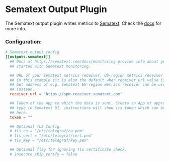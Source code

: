 # Sematext Output Plugin

The Sematext output plugin writes metrics to [Sematext](https://sematext.com/spm/).
Check the [docs](https://sematext.com/docs/monitoring) for more info.

### Configuration:

```toml
# Sematext output config
[[outputs.sematext]]
  ## Docs at https://sematext.com/docs/monitoring provide info about getting
  ## started with Sematext monitoring.

  ## URL of your Sematext metrics receiver. US-region metrics receiver is used
  ## in this example (it is also the default when receiver_url value is empty),
  ## but address of e.g. Sematext EU-region metrics receiver can be used
  ## instead.
  receiver_url = "https://spm-receiver.sematext.com"

  ## Token of the App to which the data is sent. Create an App of appropriate
  ## type in Sematext UI, instructions will show its token which can be used
  ## here.
  token = ""

  ## Optional TLS Config.
  # tls_ca = "/etc/telegraf/ca.pem"
  # tls_cert = "/etc/telegraf/cert.pem"
  # tls_key = "/etc/telegraf/key.pem"

  ## Optional flag for ignoring tls certificate check.
  # insecure_skip_verify = false
```
